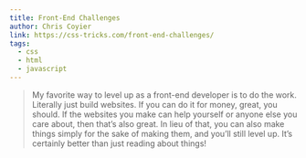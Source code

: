 ```yaml
---
title: Front-End Challenges
author: Chris Coyier
link: https://css-tricks.com/front-end-challenges/
tags:
  - css
  - html
  - javascript
---
```


> My favorite way to level up as a front-end developer is to do the work. Literally just build websites. If you can do it for money, great, you should. If the websites you make can help yourself or anyone else you care about, then that’s also great. In lieu of that, you can also make things simply for the sake of making them, and you’ll still level up. It’s certainly better than just reading about things!
